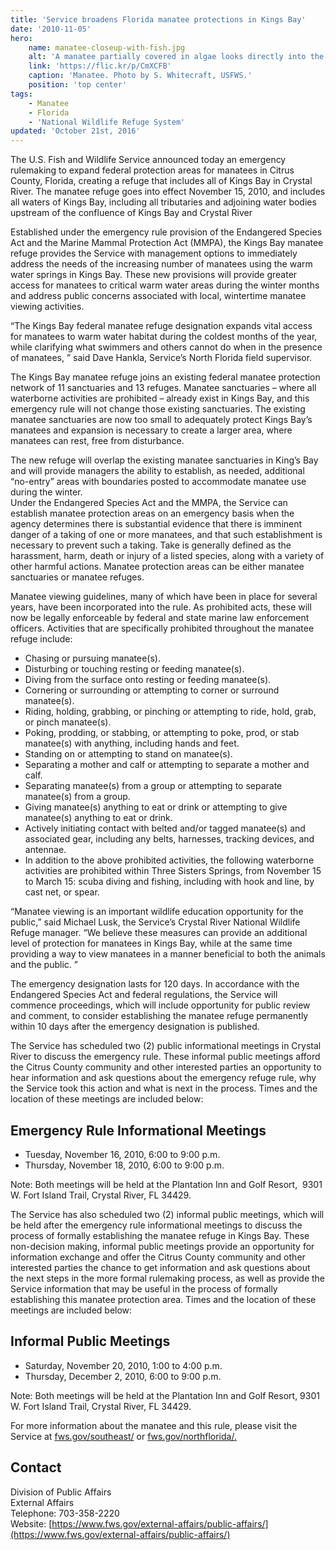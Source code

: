 ```yaml
---
title: 'Service broadens Florida manatee protections in Kings Bay'
date: '2010-11-05'
hero:
    name: manatee-closeup-with-fish.jpg
    alt: 'A manatee partially covered in algae looks directly into the camera surrounded by a school of fish.'
    link: 'https://flic.kr/p/CmXCFB'
    caption: 'Manatee. Photo by S. Whitecraft, USFWS.'
    position: 'top center'
tags:
    - Manatee
    - Florida
    - 'National Wildlife Refuge System'
updated: 'October 21st, 2016'
---
```


The U.S. Fish and Wildlife Service announced today an emergency rulemaking to expand federal protection areas for manatees in Citrus County, Florida, creating a refuge that includes all of Kings Bay in Crystal River. The manatee refuge goes into effect November 15, 2010, and includes all waters of Kings Bay, including all tributaries and adjoining water bodies upstream of the confluence of Kings Bay and Crystal River  

Established under the emergency rule provision of the Endangered Species Act and the Marine Mammal Protection Act (MMPA), the Kings Bay manatee refuge provides the Service with management options to immediately address the needs of the increasing number of manatees using the warm water springs in Kings Bay. These new provisions will provide greater access for manatees to critical warm water areas during the winter months and address public concerns associated with local, wintertime manatee viewing activities.  

“The Kings Bay federal manatee refuge designation expands vital access for manatees to warm water habitat during the coldest months of the year, while clarifying what swimmers and others cannot do when in the presence of manatees, ” said Dave Hankla, Service’s North Florida field supervisor.  

The Kings Bay manatee refuge joins an existing federal manatee protection network of 11 sanctuaries and 13 refuges. Manatee sanctuaries – where all waterborne activities are prohibited – already exist in Kings Bay, and this emergency rule will not change those existing sanctuaries. The existing manatee sanctuaries are now too small to adequately protect Kings Bay’s manatees and expansion is necessary to create a larger area, where manatees can rest, free from disturbance.  

The new refuge will overlap the existing manatee sanctuaries in King’s Bay and will provide managers the ability to establish, as needed, additional “no-entry” areas with boundaries posted to accommodate manatee use during the winter.  
Under the Endangered Species Act and the MMPA, the Service can establish manatee protection areas on an emergency basis when the agency determines there is substantial evidence that there is imminent danger of a taking of one or more manatees, and that such establishment is necessary to prevent such a taking. Take is generally defined as the harassment, harm, death or injury of a listed species, along with a variety of other harmful actions. Manatee protection areas can be either manatee sanctuaries or manatee refuges.  

Manatee viewing guidelines, many of which have been in place for several years, have been incorporated into the rule. As prohibited acts, these will now be legally enforceable by federal and state marine law enforcement officers. Activities that are specifically prohibited throughout the manatee refuge include:

 - Chasing or pursuing manatee(s).
 - Disturbing or touching resting or feeding manatee(s).
 - Diving from the surface onto resting or feeding manatee(s).
 - Cornering or surrounding or attempting to corner or surround manatee(s).
 - Riding, holding, grabbing, or pinching or attempting to ride, hold, grab, or pinch manatee(s).
 - Poking, prodding, or stabbing, or attempting to poke, prod, or stab manatee(s) with anything, including hands and feet.
 - Standing on or attempting to stand on manatee(s).
 - Separating a mother and calf or attempting to separate a mother and calf.
 - Separating manatee(s) from a group or attempting to separate manatee(s) from a group.
 - Giving manatee(s) anything to eat or drink or attempting to give manatee(s) anything to eat or drink.
 - Actively initiating contact with belted and/or tagged manatee(s) and associated gear, including any belts, harnesses, tracking devices, and antennae.
 - In addition to the above prohibited activities, the following waterborne activities are prohibited within Three Sisters Springs, from November 15 to March 15: scuba diving and fishing, including with hook and line, by cast net, or spear.

“Manatee viewing is an important wildlife education opportunity for the public,” said Michael Lusk, the Service’s Crystal River National Wildlife Refuge manager. “We believe these measures can provide an additional level of protection for manatees in Kings Bay, while at the same time providing a way to view manatees in a manner beneficial to both the animals and the public. ”  

The emergency designation lasts for 120 days. In accordance with the Endangered Species Act and federal regulations, the Service will commence proceedings, which will include opportunity for public review and comment, to consider establishing the manatee refuge permanently within 10 days after the emergency designation is published.  

The Service has scheduled two (2) public informational meetings in Crystal River to discuss the emergency rule. These informal public meetings afford the Citrus County community and other interested parties an opportunity to hear information and ask questions about the emergency refuge rule, why the Service took this action and what is next in the process. Times and the location of these meetings are included below:  

## Emergency Rule Informational Meetings

 - Tuesday, November 16, 2010, 6:00 to 9:00 p.m.
 - Thursday, November 18, 2010, 6:00 to 9:00 p.m.

Note: Both meetings will be held at the Plantation Inn and Golf Resort,  9301 W. Fort Island Trail, Crystal River, FL 34429.

The Service has also scheduled two (2) informal public meetings, which will be held after the emergency rule informational meetings to discuss the process of formally establishing the manatee refuge in Kings Bay. These non-decision making, informal public meetings provide an opportunity for information exchange and offer the Citrus County community and other interested parties the chance to get information and ask questions about the next steps in the more formal rulemaking process, as well as provide the Service information that may be useful in the process of formally establishing this manatee protection area. Times and the location of these meetings are included below:  

## Informal Public Meetings

 - Saturday, November 20, 2010, 1:00 to 4:00 p.m.
 - Thursday, December 2, 2010, 6:00 to 9:00 p.m.

Note: Both meetings will be held at the Plantation Inn and Golf Resort, 9301 W. Fort Island Trail, Crystal River, FL 34429.

For more information about the manatee and this rule, please visit the Service at [fws.gov/southeast/](http://www.fws.gov/southeast/) or [fws.gov/northflorida/.](http://www.fws.gov/northflorida/)

## Contact

Division of Public Affairs  
External Affairs  
Telephone: 703-358-2220  
Website: [https://www.fws.gov/external-affairs/public-affairs/](https://www.fws.gov/external-affairs/public-affairs/)
